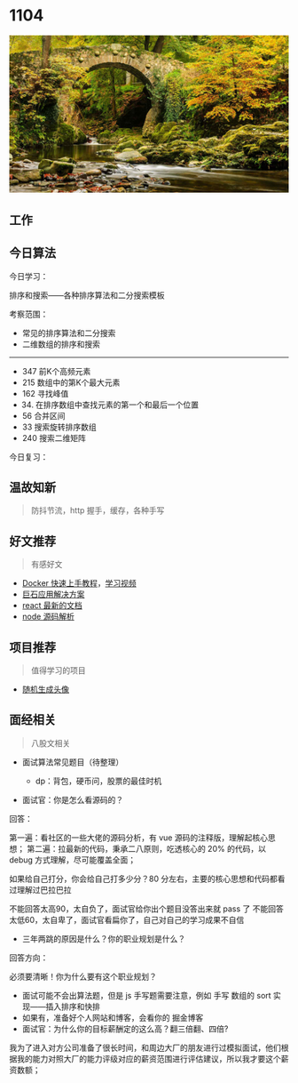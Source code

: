 
# 1104

![](./bg-imgs/1104.jpg)

## 工作



## 今日算法

今日学习：

排序和搜索——各种排序算法和二分搜索模板

考察范围：

- 常见的排序算法和二分搜索
- 二维数组的排序和搜索

----

- 347 前K个高频元素
- 215 数组中的第K个最大元素
- 162 寻找峰值
- 34. 在排序数组中查找元素的第一个和最后一个位置
- 56 合并区间
- 33 搜索旋转排序数组
- 240 搜索二维矩阵


今日复习：


## 温故知新
> 防抖节流，http 握手，缓存，各种手写


## 好文推荐
> 有感好文

- [Docker 快速上手教程](https://docker.easydoc.net/doc/81170005/cCewZWoN/lTKfePfP)，[学习视频](https://www.bilibili.com/video/BV11L411g7U1?p=1)
- [巨石应用解决方案](https://github.com/xiaoxiaojx/blog/issues/20)
- [react 最新的文档](https://beta.reactjs.org/) 
- [node 源码解析](https://github.com/xiaoxiaojx/blog/issues)

## 项目推荐
> 值得学习的项目

- [随机生成头像](https://github.com/Codennnn/vue-color-avatar)




## 面经相关
> 八股文相关

- 面试算法常见题目（待整理）
  - dp：背包，硬币问，股票的最佳时机

- 面试官：你是怎么看源码的？

回答：

第一遍：看社区的一些大佬的源码分析，有 vue 源码的注释版，理解起核心思想；
第二遍：拉最新的代码，秉承二八原则，吃透核心的 20% 的代码，以 debug 方式理解，尽可能覆盖全面；

如果给自己打分，你会给自己打多少分？80 分左右，主要的核心思想和代码都看过理解过巴拉巴拉

不能回答太高90，太自负了，面试官给你出个题目没答出来就 pass 了
不能回答太低60，太自卑了，面试官看扁你了，自己对自己的学习成果不自信

- 三年两跳的原因是什么？你的职业规划是什么？

回答方向：

必须要清晰！你为什么要有这个职业规划？

- 面试可能不会出算法题，但是 js 手写题需要注意，例如 手写 数组的 sort 实现——插入排序和快排
- 如果有，准备好个人网站和博客，会看你的 掘金博客
- 面试官：为什么你的目标薪酬定的这么高？翻三倍翻、四倍?

我为了进入对方公司准备了很长时间，和周边大厂的朋友进行过模拟面试，他们根据我的能力对照大厂的能力评级对应的薪资范围进行评估建议，所以我才要这个薪资数额；
